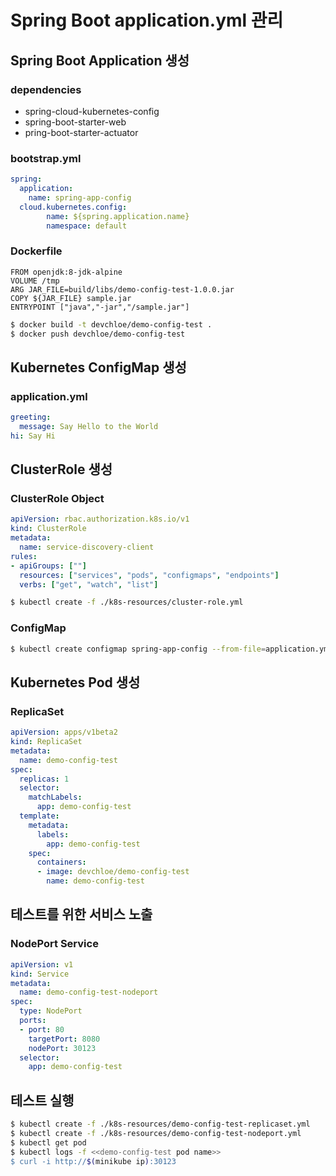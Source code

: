# Spring Boot application.yml 관리

## Spring Boot Application 생성 

### dependencies
- spring-cloud-kubernetes-config
- spring-boot-starter-web
- pring-boot-starter-actuator

### bootstrap.yml
```yaml
spring:
  application:
    name: spring-app-config
  cloud.kubernetes.config:
        name: ${spring.application.name}
        namespace: default
```

### Dockerfile
```
FROM openjdk:8-jdk-alpine
VOLUME /tmp
ARG JAR_FILE=build/libs/demo-config-test-1.0.0.jar
COPY ${JAR_FILE} sample.jar
ENTRYPOINT ["java","-jar","/sample.jar"]
```
```bash
$ docker build -t devchloe/demo-config-test .
$ docker push devchloe/demo-config-test
```

## Kubernetes ConfigMap 생성

### application.yml
```yaml
greeting:
  message: Say Hello to the World
hi: Say Hi
```

## ClusterRole 생성
### ClusterRole Object
```yaml
apiVersion: rbac.authorization.k8s.io/v1
kind: ClusterRole
metadata:
  name: service-discovery-client
rules:
- apiGroups: [""]
  resources: ["services", "pods", "configmaps", "endpoints"]
  verbs: ["get", "watch", "list"]
```
```bash
$ kubectl create -f ./k8s-resources/cluster-role.yml
```

### ConfigMap
```bash
$ kubectl create configmap spring-app-config --from-file=application.yml
```

## Kubernetes Pod 생성

### ReplicaSet
```yaml
apiVersion: apps/v1beta2
kind: ReplicaSet
metadata:
  name: demo-config-test
spec:
  replicas: 1
  selector:
    matchLabels:
      app: demo-config-test
  template:
    metadata:
      labels:
        app: demo-config-test
    spec:
      containers:
      - image: devchloe/demo-config-test
        name: demo-config-test
```

## 테스트를 위한 서비스 노출
### NodePort Service
```yaml
apiVersion: v1
kind: Service
metadata:
  name: demo-config-test-nodeport
spec:
  type: NodePort
  ports:
  - port: 80
    targetPort: 8080
    nodePort: 30123
  selector:
    app: demo-config-test
```

## 테스트 실행
```bash
$ kubectl create -f ./k8s-resources/demo-config-test-replicaset.yml
$ kubectl create -f ./k8s-resources/demo-config-test-nodeport.yml
$ kubectl get pod
$ kubectl logs -f <<demo-config-test pod name>>
$ curl -i http://$(minikube ip):30123
```